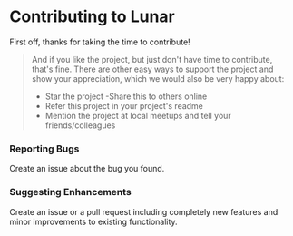 # Contributing to Lunar

First off, thanks for taking the time to contribute! 

> And if you like the project, but just don't have time to contribute, that's fine. There are other easy ways to support the project and show your appreciation, which we would also be very happy about:
> - Star the project
> -Share this to others online
> - Refer this project in your project's readme
> - Mention the project at local meetups and tell your friends/colleagues

### Reporting Bugs

Create an issue about the bug you found.

### Suggesting Enhancements

Create an issue or a pull request including completely new features and minor improvements to existing functionality.
